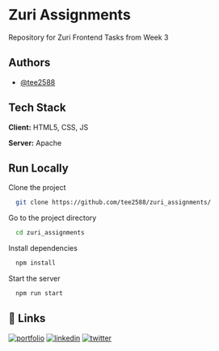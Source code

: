 
# Zuri Assignments

Repository for Zuri Frontend Tasks from Week 3


## Authors

- [@tee2588](https://github.com/tee2588)


## Tech Stack

**Client:** HTML5, CSS, JS

**Server:** Apache


## Run Locally

Clone the project

```bash
  git clone https://github.com/tee2588/zuri_assignments/
```

Go to the project directory

```bash
  cd zuri_assignments
```

Install dependencies

```bash
  npm install
```

Start the server

```bash
  npm run start
```


## 🔗 Links
[![portfolio](https://img.shields.io/badge/my_portfolio-000?style=for-the-badge&logo=ko-fi&logoColor=white)](https://replit.com/@tonyorgah/Task-Title-Week-3-Tasks-CSS-Fundamentals#index.html)
[![linkedin](https://img.shields.io/badge/linkedin-0A66C2?style=for-the-badge&logo=linkedin&logoColor=white)](https://www.linkedin.com/)
[![twitter](https://img.shields.io/badge/twitter-1DA1F2?style=for-the-badge&logo=twitter&logoColor=white)](https://twitter.com/)

